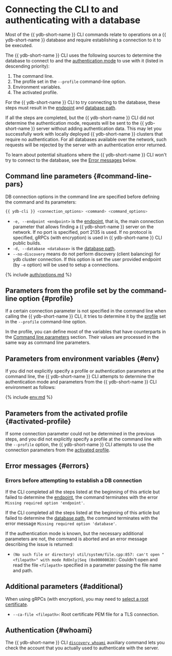 # Connecting the CLI to and authenticating with a database

<!-- markdownlint-disable blanks-around-fences -->

Most of the {{ ydb-short-name }} CLI commands relate to operations on a {{ ydb-short-name }} database and require establishing a connection to it to be executed.

The {{ ydb-short-name }} CLI uses the following sources to determine the database to connect to and the [authentication mode](../../../security/authentication.md) to use with it (listed in descending priority):

1. The command line.
2. The profile set in the `--profile` command-line option.
3. Environment variables.
4. The activated profile.

For the {{ ydb-short-name }} CLI to try connecting to the database, these steps must result in the [endpoint](../../../concepts/connect.md#endpoint) and [database path](../../../concepts/connect.md#database).

If all the steps are completed, but the {{ ydb-short-name }} CLI did not determine the authentication mode, requests will be sent to the {{ ydb-short-name }} server without adding authentication data. This may let you successfully work with locally deployed {{ ydb-short-name }} clusters that require no authentication. For all databases available over the network, such requests will be rejected by the server with an authentication error returned.

To learn about potential situations where the {{ ydb-short-name }} CLI won't try to connect to the database, see the [Error messages](#errors) below.

## Command line parameters {#command-line-pars}

DB connection options in the command line are specified before defining the command and its parameters:

```bash
{{ ydb-cli }} <connection_options> <command> <command_options>
```

- `-e, --endpoint <endpoint>` is the [endpoint](../../../concepts/connect.md#endpoint), that is, the main connection parameter that allows finding a {{ ydb-short-name }} server on the network. If no port is specified, port 2135 is used. If no protocol is specified, gRPCs (with encryption) is used in {{ ydb-short-name }} CLI public builds.
- `-d, --database <database>` is the [database path](../../../concepts/connect.md#database).
- `--no-discovery` means do not perform discovery (client balancing) for ydb cluster connection. If this option is set the user provided endpoint (by `-e` option) will be used to setup a connections.

{% include [auth/options.md](auth/options.md) %}

## Parameters from the profile set by the command-line option {#profile}

If a certain connection parameter is not specified in the command line when calling the {{ ydb-short-name }} CLI, it tries to determine it by the [profile](../profile/index.md) set in the `--profile` command-line option.

In the profile, you can define most of the variables that have counterparts in the [Command line parameters](#command-line-pars) section. Their values are processed in the same way as command line parameters.

## Parameters from environment variables {#env}

If you did not explicitly specify a profile or authentication parameters at the command line, the {{ ydb-short-name }} CLI attempts to determine the authentication mode and parameters from the {{ ydb-short-name }} CLI environment as follows:

{% include [env.md](auth/env.md) %}

## Parameters from the activated profile {#activated-profile}

If some connection parameter could not be determined in the previous steps, and you did not explicitly specify a profile at the command line with the `--profile` option, the {{ ydb-short-name }} CLI attempts to use the connection parameters from the [activated profile](../profile/activate.md).

## Error messages {#errors}

### Errors before attempting to establish a DB connection

If the CLI completed all the steps listed at the beginning of this article but failed to determine the [endpoint](../../../concepts/connect.md#endpoint), the command terminates with the error `Missing required option 'endpoint'`.

If the CLI completed all the steps listed at the beginning of this article but failed to determine the [database path](../../../concepts/connect.md#database), the command terminates with the error message `Missing required option 'database'`.

If the authentication mode is known, but the necessary additional parameters are not, the command is aborted and an error message describing the issue is returned:

- `(No such file or directory) util/system/file.cpp:857: can't open "<filepath>" with mode RdOnly|Seq (0x00000028)`: Couldn't open and read the file `<filepath>` specified in a parameter passing the file name and path.

## Additional parameters {#additional}

When using gRPCs (with encryption), you may need to [select a root certificate](../../../concepts/connect.md#tls-cert).

- `--ca-file <filepath>`: Root certificate PEM file for a TLS connection.

## Authentication {#whoami}

The {{ ydb-short-name }} CLI [`discovery whoami`](../commands/discovery-whoami.md) auxiliary command lets you check the account that you actually used to authenticate with the server.
